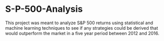 # S-P-500-Analysis

This project was meant to analyze S&P 500 returns using statistical and machine learning techniques to see if any strategies could be derived that would outperform the market in a five year period between 2012 and 2016. 
